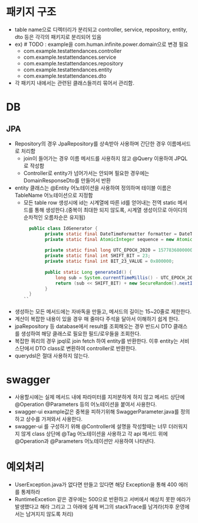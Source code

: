 # 패키지 구조
- table name으로 디렉터리가 분리되고 controller, service, repository, entity, dto 등은 각각의 패키지로 분리되어 있음
- ex) # TODO : example을 com.human.infinite.power.domain으로 변경 필요  
  - com.example.testattendances.controller
  - com.example.testattendances.service
  - com.example.testattendances.repository
  - com.example.testattendances.entity
  - com.example.testattendances.dto
- 각 패키지 내에서는 관련된 클래스들끼리 묶어서 관리함.

# DB
## JPA
- Repository의 경우 JpaRepository를 상속받아 사용하며 간단한 경우 이름메서드로 처리함
  - join이 들어가는 경우 이름 메서드를 사용하지 않고 @Query 이용하여 JPQL로 작성함 
  - Controller로 entity가 넘어가서는 안되며 필요한 경우에는 DomainResponseDto를 만들어서 반환
- entity 클래스는 @Entity 어노테이션을 사용하여 정의하며 테이블 이름은 TableName 어노테이션으로 지정함
  - 모든 table row 생성시에 id는 시계열에 따른 id를 얻어내는 전역 static 메서드를 통해 생성한다.(중복이 최대한 되지 않도록, 시계열 생성이므로 아이디의 순차적인 오름차순은 유지됨)
    ``` java
      public class IdGenerator {
            private static final DateTimeFormatter formatter = DateTimeFormatter.ofPattern("yyyyMMddHHmmss");
            private static final AtomicInteger sequence = new AtomicInteger(0);
      
            private static final long UTC_EPOCH_2020 = 1577836800000L;
            private static final int SHIFT_BIT = 23;
            private static final int BIT_23_VALUE = 0x800000;
      
            public static Long generateId() {
                long sub = System.currentTimeMillis() - UTC_EPOCH_2020;
                return (sub << SHIFT_BIT) + new SecureRandom().nextInt(BIT_23_VALUE);
            }
      }
    ``
- 생성하는 모든 메서드에는 자바독을 만들고, 메서드의 길이는 15~20줄로 제한한다.
- 계산이 복잡한 내용이 있을 경우 매 줄마다 주석을 달아서 이해하기 쉽게 한다.
- jpaRepository 등 database에서 result를 조회해오는 경우 반드시 DTO 클래스를 생성하여 해당 클래스로 필요한 필드/로우들을 조회한다.
- 복잡한 쿼리의 경우  jpql로 join fetch 하여 entity를 반환한다. 이후 entity는 서비스단에서 DTO class로 변환하여 controller로 반환한다. 
- querydsl은 절대 사용하지 않는다.

# swagger
- 사용할시에는 실제 메서드 내에 파라미터를 지저분하게 하지 않고 메서드 상단에 @Operation @Parameters 등의 어노테이션을 붙여서 사용한다.
- swagger-ui example값은 중복을 피하기위해 SwaggerParameter.java를 정의하고 상수를 가져와서 사용한다.
- swagger-ui 를 구성하기 위해 @Controller에 설명을 작성할때는 너무 더러워지지 않게 class 상단에 @Tag 어노테이션을 사용하고 각 api 메서드 위에 @Operation과 @Parameters 어노테이션만 사용하여 나타낸다.

# 예외처리
- UserException.java가 없다면 만들고 있다면 해당 Exception을 통해 400 에러를 통제하라
- RuntimeExcetion 같은 경우에는 500으로 반환하고 서버에서 예상치 못한 에라가 발생했다고 해라 그리고 그 아래에 실제 버그의 stackTrace를 남겨라(차후 운영에서는 남겨지지 않도록 처리)